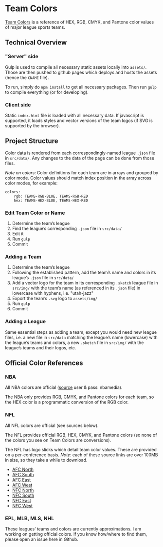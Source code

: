 # Team Colors

[Team Colors](http://teamcolors.arc90.com/) is a reference of HEX, RGB, CMYK, and Pantone color values of major league sports teams.


## Technical Overview

### "Server" side
Gulp is used to compile all necessary static assets locally into `assets/`. Those are then pushed to github pages which deploys and hosts the assets (hence the `CNAME` file).

To run, simply do `npm install` to get all necessary packages. Then run `gulp` to compile everything (or for developing).

### Client side
Static `index.html` file is loaded with all necessary data. If javascript is supported, it loads styles and vector versions of the team logos (if SVG is supported by the browser).


## Project Structure

Color data is rendered from each correspondingly-named league `.json` file in `src/data/`. Any changes to the data of the page can be done from those files.

*Note on colors*: Color definitions for each team are in arrays and grouped by color mode. Color values should match index position in the array across color modes, for example:

```
colors:
    rgb: TEAMS-RGB-BLUE, TEAMS-RGB-RED
    hex: TEAMS-HEX-BLUE, TEAMS-HEX-RED
```

### Edit Team Color or Name

1. Determine the team’s league
2. Find the league’s corresponding `.json` file in `src/data/`
3. Edit it
4. Run `gulp`
5. Commit

### Adding a Team

1. Determine the team’s league
2. Following the established pattern, add the team’s name and colors in its league’s `.json` file in `src/data/`
3. Add a vector logo for the team in its corresponding `.sketch` league file in `src/img/` with the team’s name (as referenced in its `.json` file) in lowercase with hyphens, i.e. "utah-jazz"
4. Export the team’s `.svg` logo to `assets/img/`
5. Run `gulp`
6. Commit

### Adding a League

Same essential steps as adding a team, except you would need new league files, i.e. a new file in `src/data` matching the league’s name (lowercase) with the league’s teams and colors, a new `.sketch` file in `src/img/` with the league’s teams and their logos, etc.


## Official Color References

### NBA

All NBA colors are official ([source](http://courtside.nba.com/QuickPlace/nbalogo/Main.nsf/$defaultview/AD4C002C7D0F37A285257D660058EAED/$File/NBA%20Primary%20Composite_14-15PLAYOFFS.pdf?OpenElement) user & pass: nbamedia).

The NBA only provides RGB, CMYK, and Pantone colors for each team, so the HEX color is a programmatic conversion of the RGB color.

### NFL

All NFL colors are official (see sources below).

The NFL provides official RGB, HEX, CMYK, and Pantone colors (so none of the colors you see on Team Colors are conversions).

The NFL has logo slicks which detail team color values. These are provided on a per-conference basis. *Note*: each of these source links are over 100MB in size, so they take a while to download.
- [AFC North](http://www.nflmedia.com/afc_north.zip)
- [AFC South](http://www.nflmedia.com/afc_south.zip)
- [AFC East](http://www.nflmedia.com/afc_east.zip)
- [AFC West](http://www.nflmedia.com/afc_west.zip)
- [NFC North](http://www.nflmedia.com/nfc_north.zip)
- [NFC South](http://www.nflmedia.com/nfc_south.zip)
- [NFC East](http://www.nflmedia.com/nfc_east.zip)
- [NFC West](http://www.nflmedia.com/nfc_west.zip)

### EPL, MLB, MLS, NHL

These leagues’ teams and colors are currently approximations. I am working on getting official colors. If you know how/where to find them, please open an issue here in Github.
